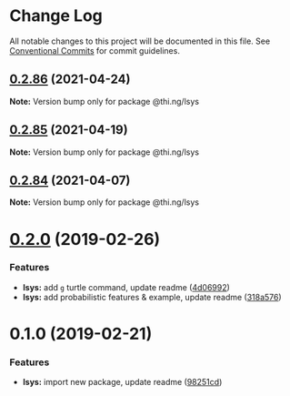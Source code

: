 # Change Log

All notable changes to this project will be documented in this file.
See [Conventional Commits](https://conventionalcommits.org) for commit guidelines.

## [0.2.86](https://github.com/thi-ng/umbrella/compare/@thi.ng/lsys@0.2.85...@thi.ng/lsys@0.2.86) (2021-04-24)

**Note:** Version bump only for package @thi.ng/lsys





## [0.2.85](https://github.com/thi-ng/umbrella/compare/@thi.ng/lsys@0.2.84...@thi.ng/lsys@0.2.85) (2021-04-19)

**Note:** Version bump only for package @thi.ng/lsys





## [0.2.84](https://github.com/thi-ng/umbrella/compare/@thi.ng/lsys@0.2.83...@thi.ng/lsys@0.2.84) (2021-04-07)

**Note:** Version bump only for package @thi.ng/lsys





# [0.2.0](https://github.com/thi-ng/umbrella/compare/@thi.ng/lsys@0.1.0...@thi.ng/lsys@0.2.0) (2019-02-26)

### Features

* **lsys:** add `g` turtle command, update readme ([4d06992](https://github.com/thi-ng/umbrella/commit/4d06992))
* **lsys:** add probabilistic features & example, update readme ([318a576](https://github.com/thi-ng/umbrella/commit/318a576))

# 0.1.0 (2019-02-21)

### Features

* **lsys:** import new package, update readme ([98251cd](https://github.com/thi-ng/umbrella/commit/98251cd))
